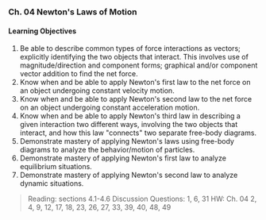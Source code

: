 ### Ch. 04 Newton's Laws of Motion

#### Learning Objectives
1. Be able to describe common types of force interactions as vectors; explicitly identifying the two objects that interact.   This involves use of magnitude/direction and component forms; graphical and/or component vector addition to find the net force.
2. Know when and be able to apply Newton's first law to the net force on an object undergoing constant velocity motion.
3. Know when and be able to apply Newton's second law to the net force on an object undergoing constant acceleration motion.
4. Know when and be able to apply Newton's third law in describing a given interaction two different ways, involving the two objects that interact, and how this law "connects" two separate free-body diagrams.
5. Demonstrate mastery of applying Newton's laws using free-body diagrams to analyze the behavior/motion of particles.
6. Demonstrate mastery of applying Newton's first law to analyze equilibrium situations.
7. Demonstrate mastery of applying Newton's second law to analyze dynamic situations.

> Reading: sections 4.1-4.6
Discussion Questions:  1, 6, 31
HW: Ch. 04
2, 4, 9, 12, 17, 18, 23, 26, 27, 33, 39, 40, 48, 49
